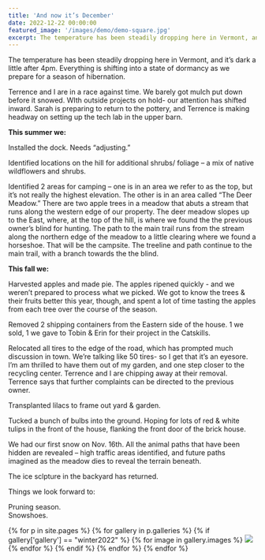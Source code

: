 ```yaml
---
title: 'And now it’s December'
date: 2022-12-22 00:00:00
featured_image: '/images/demo/demo-square.jpg'
excerpt: The temperature has been steadily dropping here in Vermont, and it’s dark a little after 4pm. Everything is shifting into a state of dormancy as we prepare for a season of hibernation.
---
```


The temperature has been steadily dropping here in Vermont, and it’s dark a little after 4pm. Everything is shifting into a state of dormancy as we prepare for a season of hibernation.

Terrence and I are in a race against time. We barely got mulch put down before it snowed. WIth outside projects on hold- our attention has shifted inward. Sarah is preparing to return to the pottery, and Terrence is making headway on setting up the tech lab in the upper barn.

**This summer we:**

Installed the dock. Needs “adjusting.”

Identified locations on the hill for additional shrubs/ foliage – a mix of native wildflowers and shrubs.

Identified 2 areas for camping – one is in an area we refer to as the top, but it’s not really the highest elevation. The other is in an area called “The Deer Meadow.”  There are two apple trees in a meadow that abuts a stream that runs along the western edge of our property.
The deer meadow slopes up to the East, where, at the top of the hill, is where we found the the previous owner’s blind for hunting.
The path to the main trail runs from the stream along the northern edge of the meadow to a little clearing where we found a horseshoe. That will be the campsite.
The treeline and path continue to the main trail, with a branch towards the the blind.

**This fall we:**

Harvested apples and made pie. The apples ripened quickly - and we weren’t prepared to process what we picked. We got to know the trees & their fruits better this year, though, and spent a lot of time tasting the apples from each tree over the course of the season.

Removed 2 shipping containers from the Eastern side of the house. 1 we sold, 1 we gave to Tobin & Erin for their project in the Catskills.

Relocated all tires to the edge of the road, which has prompted much discussion in town. We’re talking like 50 tires- so I get that it’s an eyesore. l’m am thrilled to have them out of my garden, and one step closer to the recycling center. Terrence and I are chipping away at their removal.
Terrence says that further complaints can be directed to the previous owner.

Transplanted lilacs to frame out yard & garden.

Tucked a bunch of bulbs into the ground. Hoping for lots of red & white tulips in the front of the house, flanking the front door of the brick house.

We had our first snow on Nov. 16th. All the animal paths that have been hidden are revealed – high traffic areas identified, and future paths imagined as the meadow dies to reveal the terrain beneath.

The ice sclpture in the backyard has returned.

Things we look forward to:

Pruning season. \
Snowshoes.

<div class="gallery" data-columns="3">
{% for p in site.pages %}
    {% for gallery in p.galleries %}
    {% if gallery['gallery'] == "winter2022" %}
            {% for image in gallery.images %}
                <a href="/{{ site.gallery.dir }}/{{ gallery['gallery'] }}/{{ image.src }}"
                    data-pswp-width="{{ image.display_dimensions.width }}"
                    data-pswp-height="{{ image.display_dimensions.height }}"
                    ><img src="/{{ site.gallery.dir }}/{{ gallery['gallery'] }}/thumbs/{{ image.src }}" /></a>
            {% endfor %}
        {% endif %}
    {% endfor %}
{% endfor %}
</div>
